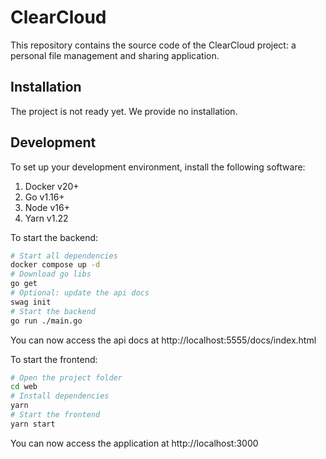 # ClearCloud

This repository contains the source code of the ClearCloud project: a personal file management and sharing application.

## Installation

The project is not ready yet. We provide no installation.

## Development

To set up your development environment, install the following software:

1. Docker v20+
2. Go v1.16+
3. Node v16+
4. Yarn v1.22

To start the backend:

```bash
# Start all dependencies
docker compose up -d
# Download go libs
go get
# Optional: update the api docs
swag init
# Start the backend
go run ./main.go
```

You can now access the api docs at http://localhost:5555/docs/index.html

To start the frontend:

```bash
# Open the project folder
cd web
# Install dependencies
yarn
# Start the frontend
yarn start
```

You can now access the application at http://localhost:3000